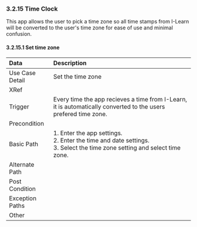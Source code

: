 ### 3.2.15 Time Clock

This app allows the user to pick a time zone so all time stamps from I-Learn will be converted to the user's time zone for ease of use and minimal confusion.

#### 3.2.15.1 Set time zone

| Data          | Description |
|:--------------| :--------------|
|Use Case Detail| Set the time zone|
|XRef           |  |
|Trigger        | Every time the app recieves a time from I-Learn, it is automatically converted to the users prefered time zone.|
|Precondition   |  |
|Basic Path     | <li type='1'>Enter the app settings.</li><li type='1'>Enter the time and date settings.</li><li type='1'>Select the time zone setting and select time zone.</li>|
|Alternate Path |  |
|Post Condition |  |
|Exception Paths|  |
|Other          |  |
